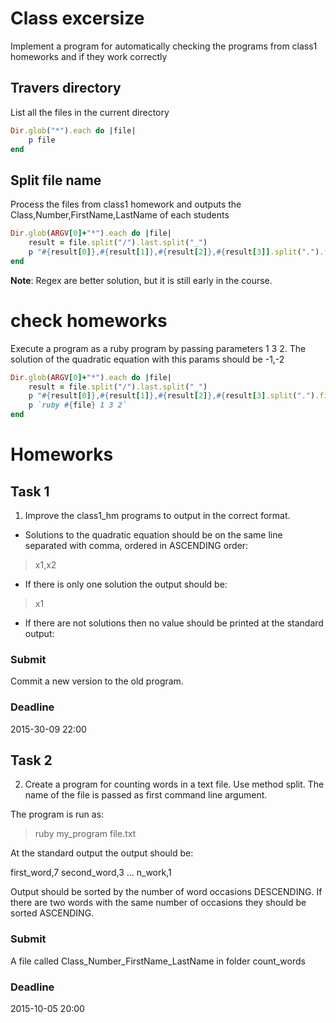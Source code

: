 # Class excersize
Implement a program for automatically checking the programs from class1 homeworks and if they work correctly

## Travers directory
List all the files in the current directory

```ruby
Dir.glob("*").each do |file|
	p file
end
```

## Split file name
Process the files from class1 homework and outputs the Class,Number,FirstName,LastName of each students

```ruby
Dir.glob(ARGV[0]+"*").each do |file|
	result = file.split("/").last.split("_")
	p "#{result[0]},#{result[1]},#{result[2]},#{result[3]].split(".").first}"
end
```

**Note**: Regex are better solution, but it is still early in the course.

# check homeworks
Execute a program as a ruby program by passing parameters 1 3 2. The solution of the quadratic equation with this params should be -1,-2

```ruby
Dir.glob(ARGV[0]+"*").each do |file|
	result = file.split("/").last.split("_")
	p "#{result[0]},#{result[1]},#{result[2]},#{result[3].split(".").first}"
	p `ruby #{file} 1 3 2`
end
```

# Homeworks

## Task 1
1. Improve the class1_hm programs to output in the correct format. 

* Solutions to the quadratic equation should be on the same line separated with comma, ordered in ASCENDING order:
> x1,x2

* If there is only one solution the output should be:
> x1

* If there are not solutions then no value should be printed at the standard output:

### Submit 
Commit a new version to the old program.

### Deadline
2015-30-09 22:00

## Task 2
2. Create a program for counting words in a text file. Use method split. The name of the file is passed as first command line argument.

The program is run as:
> ruby my_program file.txt

At the standard output the output should be:

first_word,7
second_word,3
...
n_work,1

Output should be sorted by the number of word occasions DESCENDING.
If there are two words with the same number of occasions they should be sorted ASCENDING.

### Submit
A file called Class_Number_FirstName_LastName in folder count_words

### Deadline
2015-10-05 20:00

